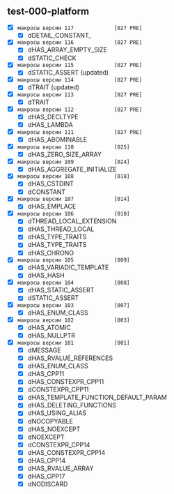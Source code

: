 
test-000-platform  
---
  - [x] `макросы версии 117             [027 PRE]`  
    - [x] dDETAIL_CONSTANT_ 
  - [x] `макросы версии 116             [027 PRE]`  
    - [x] dHAS_ARRAY_EMPTY_SIZE 
    - [x] dSTATIC_CHECK 
  - [x] `макросы версии 115             [027 PRE]`  
    - [x] dSTATIC_ASSERT (updated) 
  - [x] `макросы версии 114             [027 PRE]`  
    - [x] dTRAIT (updated) 
  - [x] `макросы версии 113             [027 PRE]`  
    - [x] dTRAIT  
  - [x] `макросы версии 112             [027 PRE]`  
    - [x] dHAS_DECLTYPE  
    - [x] dHAS_LAMBDA  
  - [x] `макросы версии 111             [027 PRE]`  
    - [x] dHAS_ABOMINABLE  
  - [x] `макросы версии 110             [025]`  
    - [x] dHAS_ZERO_SIZE_ARRAY  
  - [x] `макросы версии 109             [024]`  
    - [x] dHAS_AGGREGATE_INITIALIZE  
  - [x] `макросы версии 108             [018]`  
    - [x] dHAS_CSTDINT
    - [x] dCONSTANT
  - [x] `макросы версии 107             [014]`  
    - [x] dHAS_EMPLACE  
  - [x] `макросы версии 106             [010]`  
    - [x] dTHREAD_LOCAL_EXTENSION  
    - [x] dHAS_THREAD_LOCAL  
    - [x] dHAS_TYPE_TRAITS  
    - [x] dHAS_TYPE_TRAITS  
    - [x] dHAS_CHRONO  
  - [x] `макросы версии 105             [009]`  
    - [x] dHAS_VARIADIC_TEMPLATE  
    - [x] dHAS_HASH  
  - [x] `макросы версии 104             [008]`  
    - [x] dHAS_STATIC_ASSERT  
    - [x] dSTATIC_ASSERT  
  - [x] `макросы версии 103             [007]`  
    - [x] dHAS_ENUM_CLASS
  - [x] `макросы версии 102             [003]`  
    - [x] dHAS_ATOMIC
    - [x] dHAS_NULLPTR
  - [x] `макросы версии 101             [001]`  
    - [x] dMESSAGE  
    - [x] dHAS_RVALUE_REFERENCES  
    - [x] dHAS_ENUM_CLASS  
    - [x] dHAS_CPP11  
    - [x] dHAS_CONSTEXPR_CPP11  
    - [x] dCONSTEXPR_CPP11  
    - [x] dHAS_TEMPLATE_FUNCTION_DEFAULT_PARAM  
    - [x] dHAS_DELETING_FUNCTIONS  
    - [x] dHAS_USING_ALIAS  
    - [x] dNOCOPYABLE  
    - [x] dHAS_NOEXCEPT  
    - [x] dNOEXCEPT  
    - [x] dCONSTEXPR_CPP14  
    - [x] dHAS_CONSTEXPR_CPP14  
    - [x] dHAS_CPP14  
    - [x] dHAS_RVALUE_ARRAY  
    - [x] dHAS_CPP17  
    - [x] dNODISCARD  
